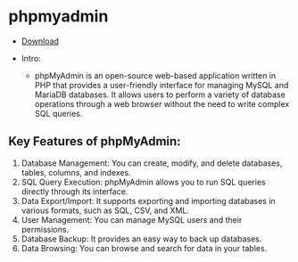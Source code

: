 # phpmyadmin

- [Download](https://www.phpmyadmin.net/)

- Intro:

  - phpMyAdmin is an open-source web-based application written in PHP that provides a user-friendly interface for managing MySQL and MariaDB databases. It allows users to perform a variety of database operations through a web browser without the need to write complex SQL queries.

## Key Features of phpMyAdmin:

1. Database Management: You can create, modify, and delete databases, tables, columns, and indexes.
2. SQL Query Execution: phpMyAdmin allows you to run SQL queries directly through its interface.
3. Data Export/Import: It supports exporting and importing databases in various formats, such as SQL, CSV, and XML.
4. User Management: You can manage MySQL users and their permissions.
5. Database Backup: It provides an easy way to back up databases.
6. Data Browsing: You can browse and search for data in your tables.
